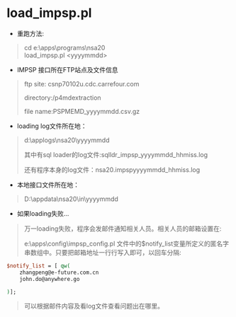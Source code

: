 # load_impsp.pl
- 重跑方法:

> cd e:\apps\programs\nsa20\
> load_impsp.pl \<yyyymmdd\>

- IMPSP 接口所在FTP站点及文件信息

>ftp site: csnp70102u.cdc.carrefour.com
>
>directory:/p4mdextraction
>
>file name:PSPMEMD_yyyymmdd.csv.gz

- loading log文件所在地：

> d:\applogs\nsa20\yyyymmdd
>
> 其中有sql loader的log文件:sqlldr_impsp_yyyymmdd_hhmiss.log
>
> 还有程序本身的log文件：nsa20.impspyyyymmdd_hhmiss.log

- 本地接口文件所在地：

> D:\appdata\nsa20\in\yyyymmdd

- 如果loading失败...

> 万一loading失败，程序会发邮件通知相关人员。相关人员的邮箱设置在:
>
> e:\apps\config\impsp_config.pl 文件中的$notify_list变量所定义的匿名字串数组中。只要把邮箱地址一行行写入即可，以回车分隔:
```perl
$notify_list = [ qw(
    zhangpeng@e-future.com.cn
    john.do@anywhere.go

)];
```

> 可以根据邮件内容及看log文件查看问题出在哪里。
  



